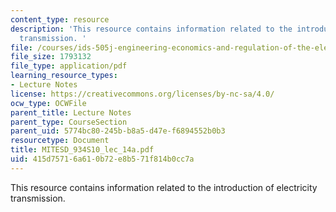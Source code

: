 ```yaml
---
content_type: resource
description: 'This resource contains information related to the introduction of electricity
  transmission. '
file: /courses/ids-505j-engineering-economics-and-regulation-of-the-electric-power-sector-spring-2010/415d75716a610b72e8b571f814b0cc7a_MITESD_934S10_lec_14a.pdf
file_size: 1793132
file_type: application/pdf
learning_resource_types:
- Lecture Notes
license: https://creativecommons.org/licenses/by-nc-sa/4.0/
ocw_type: OCWFile
parent_title: Lecture Notes
parent_type: CourseSection
parent_uid: 5774bc80-245b-b8a5-d47e-f6894552b0b3
resourcetype: Document
title: MITESD_934S10_lec_14a.pdf
uid: 415d7571-6a61-0b72-e8b5-71f814b0cc7a
---
```

This resource contains information related to the introduction of electricity transmission. 